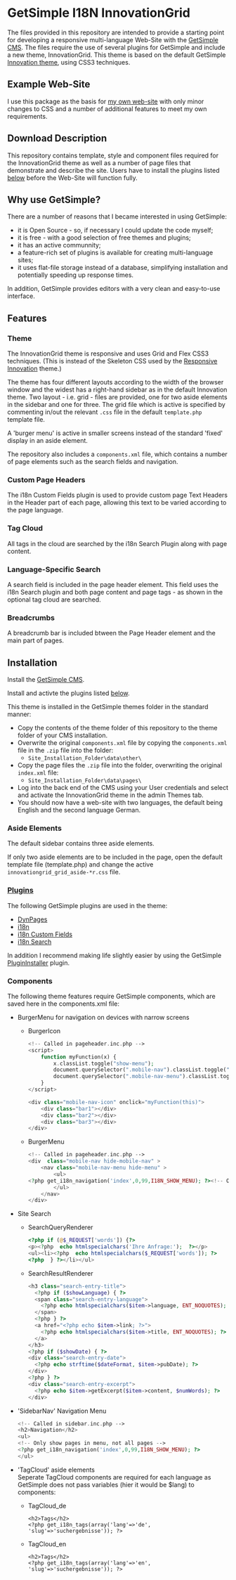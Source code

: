 # GetSimple I18N InnovationGrid

The files provided in this repository are intended to provide a starting point for developing a responsive multi-language Web-Site with the [GetSimple CMS](http://get-simple.info). The files require the use of several plugins for GetSimple and include a new theme, InnovationGrid. This theme is based on the default GetSimple [Innovation theme](http://get-simple.info/extend/theme/innovation-theme/104/), using CSS3 techniques.

## Example Web-Site

I use this package as the basis for [my own web-site](http://www.alan-amos.de) with only minor changes to CSS and a number of additional features to meet my own requirements.

## Download Description

This repository contains template, style and component files required for the InnovationGrid theme as well as a number of page files that demonstrate and describe the site.
Users have to install the plugins listed [below](#plugins) before the Web-Site will function fully.

## Why use GetSimple?

There are a number of reasons that I became interested in using GetSimple:
* it is Open Source - so, if necessary I could update the code myself;
* it is free - with a good selection of free themes and plugins;
* it has an active communnity;
* a feature-rich set of plugins is available for creating multi-language sites; 
* it uses flat-file storage instead of a database, simplifying installation and potentially speeding up response times.

In addition, GetSimple provides editors with a very clean and easy-to-use interface.  

## Features

### Theme

The InnovationGrid theme is responsive and uses Grid and Flex CSS3 techniques. (This is instead of the Skeleton CSS used by the [Responsive Innovation](http://get-simple.info/extend/theme/responsive-innovation/615/) theme.)

The theme has four different layouts according to the width of the browser window and the widest has a right-hand sidebar as in the default Innovation theme. 
Two layout - i.e. grid - files are provided, one for two aside elements in the sidebar and one for three. The grid file which is active is specified by commenting in/out the relevant `.css` file in the default `template.php` template file.

A 'burger menu' is active in smaller screens instead of the standard 'fixed' display in an aside element.

The repository also includes a `components.xml` file, which contains a number of page elements such as the search fields and navigation.

### Custom Page Headers 

The i18n Custom Fields plugin is used to provide custom page Text Headers in the Header part of each page, allowing this text to be varied according to the page language. 

### Tag Cloud

All tags in the cloud are searched by the i18n Search Plugin along with page content.

### Language-Specific Search

A search field is included in the page header element. This field uses the i18n Search plugin and both page content and page tags - as shown in the optional tag cloud are searched. 

### Breadcrumbs

A breadcrumb bar is included btween the Page Header element and the main part of pages. 

## Installation

Install the [GetSimple CMS](http://get-simple.info/download).

Install and activte the plugins listed [below](#plugins).

This theme is installed in the GetSimple themes folder in the standard manner: 
* Copy the contents of the theme folder of this repository to the theme folder of your CMS installation.
* Overwrite the original `components.xml` file by copying the `components.xml` file in the `.zip` file into the folder:
  * `Site_Installation_Folder\data\other\`
* Copy the page files the `.zip` file into the folder, overwriting the original `index.xml` file:
  * `Site_Installation_Folder\data\pages\`
* Log into the back end of the CMS using your User credentials and select and activate the InnovationGrid theme in the admin Themes tab.
* You should now have a web-site with two languages, the default being English and the second language German. 

### Aside Elements

The default sidebar contains three aside elements. 

If only two aside elements are to be included in the page, open the default template file (template.php) and change the active `innovationgrid_grid_aside-*r.css` file.

### [Plugins](#plugins)
The following GetSimple plugins are used in the theme:
* [DynPages](http://get-simple.info/extend/plugin/dynpages/81/)
* [i18n](http://get-simple.info/extend/plugin/i18n/69/)
* [i18n Custom Fields](http://get-simple.info/extend/plugin/i18n-custom-fields/100/)
* [i18n Search](http://get-simple.info/extend/plugin/i18n-search/82/)

In addition I recommend making life slightly easier by using the GetSimple [PluginInstaller](http://get-simple.info/extend/plugin/gs-plugin-installer/955/) plugin.

### Components
The following theme features require GetSimple components, which are saved here in the components.xml file:
* BurgerMenu for navigation on devices with narrow screens
  * BurgerIcon
    ```php
    <!-- Called in pageheader.inc.php -->
    <script>
        function myFunction(x) {
            x.classList.toggle("show-menu");
            document.querySelector(".mobile-nav").classList.toggle("hide-mobile-nav");
            document.querySelector(".mobile-nav-menu").classList.toggle("hide-menu");
        }
    </script>

    <div class="mobile-nav-icon" onclick="myFunction(this)">
        <div class="bar1"></div>
        <div class="bar2"></div>
        <div class="bar3"></div>
    </div>
    ```
  * BurgerMenu
    ```php
    <!-- Called in pageheader.inc.php -->
    <div  class="mobile-nav hide-mobile-nav" >
        <nav class="mobile-nav-menu hide-menu" >
            <ul>
    <?php get_i18n_navigation('index',0,99,I18N_SHOW_MENU); ?><!-- Only show pages in menu, not all pages -->
            </ul>
        </nav>
    </div>
    ```

* Site Search
  * SearchQueryRenderer
    ```php
    <?php if (@$_REQUEST['words']) {?>
    <p><?php  echo htmlspecialchars('Ihre Anfrage:');  ?></p>
    <ul><li><?php  echo htmlspecialchars($_REQUEST['words']); ?>
    <?php  } ?></li></ul>
    ``` 
  * SearchResultRenderer
    ```php
    <h3 class="search-entry-title">
      <?php if ($showLanguage) { ?>
      <span class="search-entry-language">
        <?php echo htmlspecialchars($item->language, ENT_NOQUOTES); ?>
      </span>
      <?php } ?>
      <a href="<?php echo $item->link; ?>">
        <?php echo htmlspecialchars($item->title, ENT_NOQUOTES); ?>
      </a>
    </h3>
    <?php if ($showDate) { ?>
    <div class="search-entry-date">
      <?php echo strftime($dateFormat, $item->pubDate); ?>
    </div>
    <?php } ?>
    <div class="search-entry-excerpt">
      <?php echo $item->getExcerpt($item->content, $numWords); ?>
    </div>
    ```
* 'SidebarNav' Navigation Menu
  ```php
  <!-- Called in sidebar.inc.php -->
  <h2>Navigation</h2>
  <ul>
  <!-- Only show pages in menu, not all pages -->
  <?php get_i18n_navigation('index',0,99,I18N_SHOW_MENU); ?>
  </ul>
  ```
* 'TagCloud' aside elements  
Seperate TagCloud components are required for each language as GetSimple does not pass variables (hier it would be $lang) to components:
  * TagCloud_de
    ```
    <h2>Tags</h2>
    <?php get_i18n_tags(array('lang'=>'de', 'slug'=>'suchergebnisse')); ?>
    ``` 
  * TagCloud_en
    ```
    <h2>Tags</h2>
    <?php get_i18n_tags(array('lang'=>'en', 'slug'=>'suchergebnisse')); ?>
    ```


